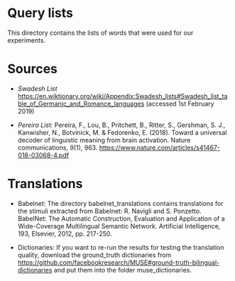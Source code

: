 # Query lists
This directory contains the lists of words that were used for our experiments.


# Sources
* _Swadesh List_
https://en.wiktionary.org/wiki/Appendix:Swadesh_lists#Swadesh_list_table_of_Germanic_and_Romance_languages (accessed 1st February 2019)

* _Pereira List_: Pereira, F., Lou, B., Pritchett, B., Ritter, S., Gershman, S. J., Kanwisher, N., Botvinick, M. & Fedorenko, E. (2018). Toward a universal decoder of linguistic meaning from brain activation. Nature communications, 9(1), 963.
https://www.nature.com/articles/s41467-018-03068-4.pdf 

# Translations

* Babelnet: The directory babelnet_translations contains translations for the stimuli extracted from Babelnet: R. Navigli and S. Ponzetto. BabelNet: The Automatic Construction, Evaluation and Application of a Wide-Coverage Multilingual Semantic Network. Artificial Intelligence, 193, Elsevier, 2012, pp. 217-250.

* Dictionaries: If you want to re-run the results for testing the translation quality, download the ground_truth dictionaries from https://github.com/facebookresearch/MUSE#ground-truth-bilingual-dictionaries and put them into the folder muse_dictionaries. 



